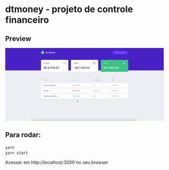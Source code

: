 # dtmoney - projeto de controle financeiro

## Preview

![](https://github.com/augusto-kuki/ignite-dtmoney-reactjs/blob/main/src/assets/preview.gif)

## Para rodar:

`yarn`<br />
`yarn start`

Acessar em http://localhost:3000 no seu browser
